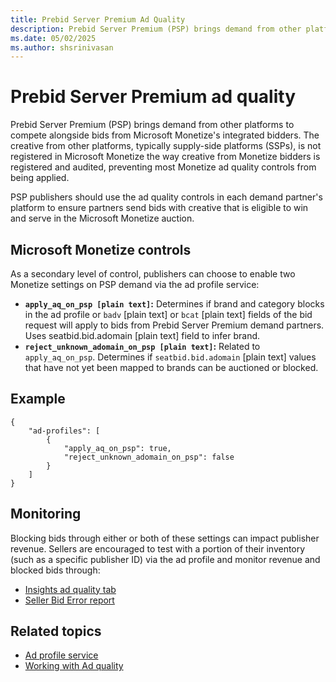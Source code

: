 ```yaml
---
title: Prebid Server Premium Ad Quality
description: Prebid Server Premium (PSP) brings demand from other platforms to compete alongside bids from Microsoft Monetize's integrated bidders.
ms.date: 05/02/2025
ms.author: shsrinivasan
---
```


# Prebid Server Premium ad quality

Prebid Server Premium (PSP) brings demand from other platforms to compete alongside bids from Microsoft Monetize's integrated bidders. The creative from other platforms, typically supply-side platforms (SSPs), is not registered in Microsoft Monetize the way creative from Monetize bidders is registered and audited, preventing most Monetize ad quality controls from being applied.

PSP publishers should use the ad quality controls in each demand partner's platform to ensure partners send bids with creative that is eligible to win and serve in the Microsoft Monetize auction.

## Microsoft Monetize controls

As a secondary level of control, publishers can choose to enable two Monetize settings on PSP demand via the ad profile service:
- **`apply_aq_on_psp [plain text]`:** Determines if brand and category blocks in the ad profile or `badv` [plain text] or `bcat` [plain text] fields of the bid request will apply to bids from Prebid Server Premium demand partners. Uses seatbid.bid.adomain [plain text] field to infer brand.
- **`reject_unknown_adomain_on_psp [plain text]`:** Related to `apply_aq_on_psp`. Determines if `seatbid.bid.adomain` [plain text] values that have not yet been mapped to brands can be auctioned or blocked.

## Example

```
{
    "ad-profiles": [
        {
            "apply_aq_on_psp": true,
            "reject_unknown_adomain_on_psp": false
        }
    ]
}
```

## Monitoring

Blocking bids through either or both of these settings can impact publisher revenue. Sellers are encouraged to test with a portion of their inventory (such as a specific publisher ID) via the ad profile and monitor revenue and blocked bids through:

- [Insights ad quality tab](monetize-insights-ad-quality.md)
- [Seller Bid Error report](seller-bid-error-report.md)


## Related topics

- [Ad profile service](ad-profile-service.md)
- [Working with Ad quality](working-with-publisher-ad-quality.md)